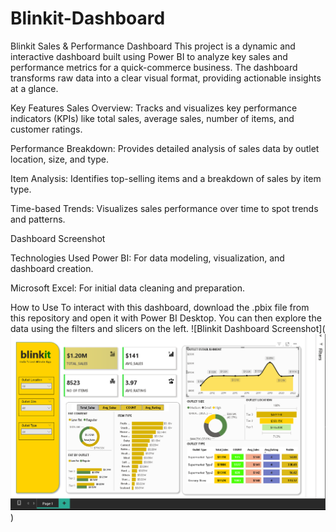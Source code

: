 # Blinkit-Dashboard
Blinkit Sales & Performance Dashboard
This project is a dynamic and interactive dashboard built using Power BI to analyze key sales and performance metrics for a quick-commerce business. The dashboard transforms raw data into a clear visual format, providing actionable insights at a glance.

Key Features
Sales Overview: Tracks and visualizes key performance indicators (KPIs) like total sales, average sales, number of items, and customer ratings.

Performance Breakdown: Provides detailed analysis of sales data by outlet location, size, and type.

Item Analysis: Identifies top-selling items and a breakdown of sales by item type.

Time-based Trends: Visualizes sales performance over time to spot trends and patterns.

Dashboard Screenshot

Technologies Used
Power BI: For data modeling, visualization, and dashboard creation.

Microsoft Excel: For initial data cleaning and preparation.

How to Use
To interact with this dashboard, download the .pbix file from this repository and open it with Power BI Desktop. You can then explore the data using the filters and slicers on the left.
![Blinkit Dashboard Screenshot](![Blinkit Dashboard Screenshot](BLINKIT%20STORE%20DATA%20ANALYTICS/blinkit-dashboard.png))
